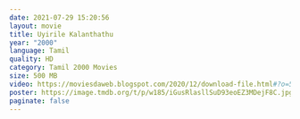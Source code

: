 ```yaml
---
date: 2021-07-29 15:20:56
layout: movie
title: Uyirile Kalanthathu
year: "2000"
language: Tamil
quality: HD
category: Tamil 2000 Movies
size: 500 MB
video: https://moviesdaweb.blogspot.com/2020/12/download-file.html#?o=55199c82058f2f18e1af8b70c95a53104db88c47978baf5d772d1e948248161eea26a889baca95a14a654d1beab6010142d666e7b9cdebfd3fbeecc8b322d37287ad001963971f5e8d16544e8ff29dade5ed4a6b96fd9ee97551c1fa8c873ae5ce6fd73fd393c519c5efbfd826d953bc6e7028a880688252e6c36359a5e8403e017fee27aa0c4a8e34e0d76aad6d2b718c91aeda844a744f1879a1ca2ce7cb8992cb835ea3eb7f7493bd312082330aee5bc5168fa6a32327
poster: https://image.tmdb.org/t/p/w185/iGusRlasllSuD93eoEZ3MDejF8C.jpg
paginate: false
---
```

